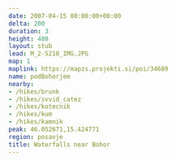 ```yaml
---
date: 2007-04-15 00:00:00+00:00
delta: 200
duration: 3
height: 480
layout: stub
lead: M_2-5210_IMG.JPG
map: 1
maplink: https://mapzs.projekti.si/poi/34689
name: podBohorjem
nearby:
- /hikes/brunk
- /hikes/svvid_catez
- /hikes/kotecnik
- /hikes/kum
- /hikes/kamnik
peak: 46.052671,15.424771
region: posavje
title: Waterfalls near Bohor
---
```

